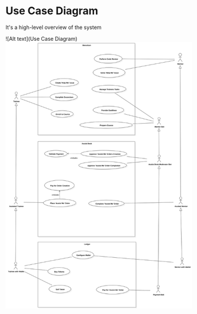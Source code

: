 # Use Case Diagram

It's a high-level overview of the system

![Alt text](Use Case Diagram)
<img src="./use-case-diagram.svg">
